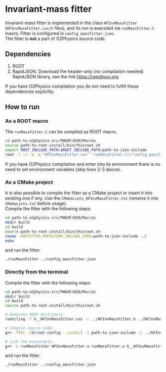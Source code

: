 # Invariant-mass fitter
Invariant-mass fitter is implemented in the class `HFInvMassFitter` (`HFInvMassFitter.cxx/h` files), and its run is executed via `runMassFitter.C` macro.
Fitter is configured in `config_massfitter.json`.\
The fitter is **not** a part of O2Physics source code.

## Dependencies
1. ROOT
2. RapidJSON. Download the header-only (no compilation needed) RapidJSON library, see the link <https://rapidjson.org>.

If you have O2Physics compilation you do not need to fulfill these dependencies explicitly.

## How to run
### As a ROOT macro
The `runMassFitter.C` can be compiled as ROOT macro.
```bash
cd path-to-o2physics-src/PWGHF/D2H/Macros
source path-to-root-install/bin/thisroot.sh
export ROOT_INCLUDE_PATH=$ROOT_INCLUDE_PATH:path-to-json-include
root -l -x -b -q "HFInvMassFitter.cxx" "runMassFitter.C(\"config_massfitter.json\")"
```
If you have O2Physics compilation and enter into its environment there is no need to set environment variables (skip lines 2-3 above).

### As a CMake project
It is also possible to compile the fitter as a CMake project or insert it into existing one if any.
Use the `CMakeLists_HFInvMassFitter.txt` (rename it into `CMakeLists.txt` before usage).\
Compile the fitter with the following steps:
```bash
cd path-to-o2physics-src/PWGHF/D2H/Macros
mkdir build
cd build
source path-to-root-install/bin/thisroot.sh
cmake -DHFFITTER_RAPIDJSON_INCLUDE_DIRS=path-to-json-include ../
make
```
and run the fitter:
```bash
./runMassFitter ../config_massfitter.json
```
### Directly from the terminal
Compile the fitter with the following steps:
```bash
cd path-to-o2physics-src/PWGHF/D2H/Macros
mkdir build
cd build
source path-to-root-install/bin/thisroot.sh

# Generate ROOT dictionary:
rootcling -f G__HFInvMassFitter.cxx -c ../HFInvMassFitter.h ../HFInvMassFitterLinkDef.h

# Compile source code:
g++ -fPIC -I$(root-config --incdir) -I path-to-json-include -c ../HFInvMassFitter.cxx ../runMassFitter.C G__HFInvMassFitter.cxx

# Link the executable:
g++ -o runMassFitter HFInvMassFitter.o runMassFitter.o G__HFInvMassFitter.o $(root-config --libs)  -lRooFit -lRooFitCore -lEG
```
and run the fitter:
```bash
./runMassFitter ../config_massfitter.json
```
